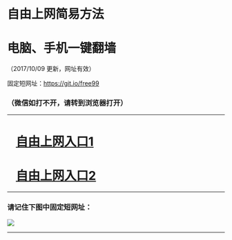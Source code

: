 ﻿# 自由上网简易方法

# 电脑、手机一键翻墙

（2017/10/09 更新，网址有效）

固定短网址：https://git.io/free99

### （微信如打不开，请转到浏览器打开）


***





# &nbsp;&nbsp; <a href="http://ft1903223629.fwq-tz-1001.info/fwqtz01.html?t=100900120328 " target="_blank">自由上网入口1</a>
# &nbsp;&nbsp; <a href="http://ft2006528671.fwq-tz-1002.info/fwqtz02.html?t=100900123856 " target="_blank">自由上网入口2</a>
***

### 请记住下图中固定短网址：

<img src="https://s3-us-west-2.amazonaws.com/fwq-1001/yjfq-20170905okok.png" /> 


***

